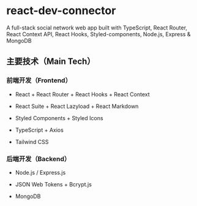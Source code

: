 # react-dev-connector
A full-stack social network web app built with TypeScript, React Router, React Context API, React Hooks, Styled-components, Node.js, Express & MongoDB

## 主要技术（Main Tech）
### 前端开发（Frontend）
* React + React Router + React Hooks + React Context

* React Suite + React Lazyload + React Markdown

* Styled Components + Styled Icons

* TypeScript + Axios

* Tailwind CSS

### 后端开发（Backend）
* Node.js / Express.js

* JSON Web Tokens + Bcrypt.js

* MongoDB
